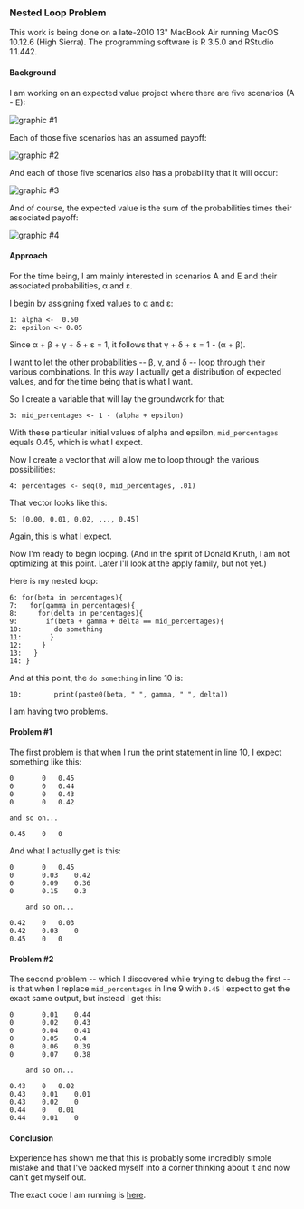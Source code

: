 ### Nested Loop Problem

This work is being done on a late-2010 13" MacBook Air running MacOS 10.12.6 (High Sierra). The programming software is R 3.5.0 and RStudio 1.1.442.

#### Background  

I am working on an expected value project where there are five scenarios (A - E): 

![graphic #1](https://github.com/vmsmith/Nested_Loop_Problem/blob/master/graphics/EV1.png)

Each of those five scenarios has an assumed payoff:  

![graphic #2](https://github.com/vmsmith/Nested_Loop_Problem/blob/master/graphics/EV2.png)  

And each of those five scenarios also has a probability that it will occur: 

![graphic #3](https://github.com/vmsmith/Nested_Loop_Problem/blob/master/graphics/EV3.png)  

And of course, the expected value is the sum of the probabilities times their associated payoff:  

![graphic #4](https://github.com/vmsmith/Nested_Loop_Problem/blob/master/graphics/EV4.png)  

#### Approach  

For the time being, I am mainly interested in scenarios A and E and their associated probabilities, α and ε.

I begin by assigning fixed values to α and ε: 

    1: alpha <-  0.50
    2: epsilon <- 0.05

Since α + β + γ + δ + ε = 1, it follows that γ + δ + ε = 1 - (α + β).

I want to let the other probabilities -- β, γ, and δ -- loop through their various combinations.  In this way I actually get a distribution of expected values, and for the time being that is what I want.

So I create a variable that will lay the groundwork for that:

    3: mid_percentages <- 1 - (alpha + epsilon)

With these particular initial values of alpha and epsilon, `mid_percentages` equals 0.45, which is what I expect.

Now I create a vector that will allow me to loop through the various possibilities:

    4: percentages <- seq(0, mid_percentages, .01)

That vector looks like this:

    5: [0.00, 0.01, 0.02, ..., 0.45]

Again, this is what I expect.

Now I'm ready to begin looping. (And in the spirit of Donald Knuth, I am not optimizing at this point. Later I'll look at the apply family, but not yet.)

Here is my nested loop:

    6: for(beta in percentages){
    7:   for(gamma in percentages){
    8:     for(delta in percentages){
    9:       if(beta + gamma + delta == mid_percentages){
    10:        do something
    11:       }
    12:     }
    13:   }
    14: }

And at this point, the `do something` in line 10 is:

    10:        print(paste0(beta, " ", gamma, " ", delta))

I am having two problems.

#### Problem #1  

The first problem is that when I run the print statement in line 10, I expect something like this: 

    0		0	0.45
    0		0	0.44
    0		0	0.43
    0		0	0.42

	and so on...
	
    0.45	0	0

And what I actually get is this:

    0 		0 	0.45
    0 		0.03 	0.42
    0 		0.09 	0.36
    0 		0.15 	0.3  
    
    	and so on...
	
    0.42	0 	0.03
    0.42 	0.03 	0
    0.45 	0 	0

#### Problem #2  

The second problem -- which I discovered while trying to debug the first -- is that when I replace `mid_percentages` in line 9 with `0.45` I expect to get the exact same output, but instead I get this:

    0 		0.01 	0.44
    0 		0.02 	0.43
    0 		0.04 	0.41
    0 		0.05 	0.4
    0 		0.06 	0.39
    0 		0.07 	0.38  
    
    	and so on...
	
    0.43 	0 	0.02
    0.43 	0.01 	0.01
    0.43 	0.02 	0
    0.44 	0 	0.01
    0.44 	0.01 	0
    
#### Conclusion  

Experience has shown me that this is probably some incredibly simple mistake and that I've backed myself into a corner thinking about it and now can't get myself out.

The exact code I am running is [here]().
